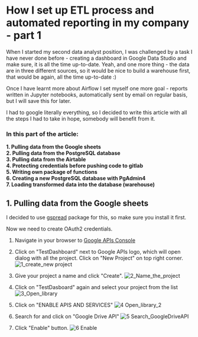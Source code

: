 # How I set up ETL process and automated reporting in my company - part 1

When I started my second data analyst position, I was challenged by a task I have never done before - creating a dashboard 
in Google Data Studio and make sure, it is all the time up-to-date. Yeah, and one more thing - the data are in three different sources, 
so it would be nice to build a warehouse first, that would be again, all the time up-to-date :)

Once I have learnt more about Airflow I set myself one more goal - reports written in Jupyter notebooks, automatically sent by email on regular basis, but I will save this for later.

I had to google literally everything, so I decided to write this article with all the steps I had to take in hope, somebody will benefit from it.


### In this part of the article:


__1. Pulling data from the Google sheets__  
__2. Pulling data from the PostgreSQL database__  
__3. Pulling data from the Airtable__  
__4. Protecting credentials before pushing code to gitlab__  
__5. Writing own package of functions__  
__6. Creating a new PostgreSQL database with PgAdmin4__  
__7. Loading transformed data into the database (warehouse)__  
  
  
  
## 1. Pulling data from the Google sheets

I decided to use [gspread](https://github.com/burnash/gspread) package for this, so make sure you install it first.

Now we need to create OAuth2 credentials.

1. Navigate in your browser to [Google APIs Console](https://console.developers.google.com/apis/dashboard?project=testdashboard&angularJsUrl=)  
2. Click on "TestDashboard" next to Google APIs logo, which will open dialog with all the project. Click on "New Project" on top right corner.
![1_create_new project](https://user-images.githubusercontent.com/31499140/65150543-a39a7f80-da24-11e9-9e96-c2b93e38fc35.JPG)

3. Give your project a name and click "Create".
![2_Name_the_project](https://user-images.githubusercontent.com/31499140/65150775-1572c900-da25-11e9-97cc-2cee130cbd0c.JPG)

4. Click on "TestDasboard" again and select your project from the list
![3_Open_library](https://user-images.githubusercontent.com/31499140/65151341-3556bc80-da26-11e9-8039-5a447e53b35a.JPG)

5. Click on "ENABLE APIS AND SERVICES"
![4 Open_library_2](https://user-images.githubusercontent.com/31499140/65151501-85358380-da26-11e9-92d9-ea0eac94e351.JPG)

6. Search for and click on "Google Drive API"
![5 Search_GoogleDriveAPI](https://user-images.githubusercontent.com/31499140/65151685-e0677600-da26-11e9-92f4-c3e84217c49d.JPG)

7. Click "Enable" button.
![6 Enable](https://user-images.githubusercontent.com/31499140/65151890-4227e000-da27-11e9-8549-a846b0c0c473.JPG)

